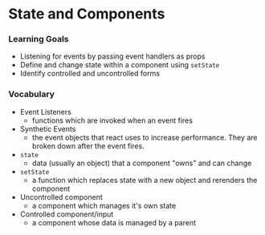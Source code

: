 # State and Components



### Learning Goals

- Listening for events by passing event handlers as props
- Define and change state within a component using `setState`
- Identify controlled and uncontrolled forms



### Vocabulary

* Event Listeners
  * functions which are invoked when an event fires
* Synthetic Events
  * the event objects that react uses to increase performance. They are broken down after the event fires.
* `state`
  * data (usually an object) that a component "owns" and can change
* `setState`
  * a function which replaces state with a new object and rerenders the component
* Uncontrolled component 
  * a component which manages it's own state
* Controlled component/input
  * a component whose data is managed by a parent

